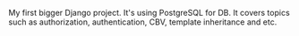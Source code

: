 My first bigger Django project. It's using PostgreSQL for DB. It covers topics such as authorization, authentication, CBV, template inheritance and etc. 